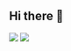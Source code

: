 ## Hi there 👋

![](https://media1.tenor.com/m/3hPCwslCUb4AAAAC/running-fast.gif)
              ![](https://media1.tenor.com/m/fAiU4HzfYSYAAAAC/funny-fat.gif)
